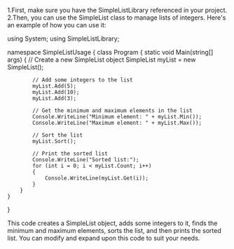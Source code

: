 1.First, make sure you have the SimpleListLibrary referenced in your project.
2.Then, you can use the SimpleList class to manage lists of integers. Here's an example of how you can use it:


using System;
using SimpleListLibrary;

namespace SimpleListUsage
{
    class Program
    {
        static void Main(string[] args)
        {
            // Create a new SimpleList object
            SimpleList myList = new SimpleList();

            // Add some integers to the list
            myList.Add(5);
            myList.Add(10);
            myList.Add(3);

            // Get the minimum and maximum elements in the list
            Console.WriteLine("Minimum element: " + myList.Min());
            Console.WriteLine("Maximum element: " + myList.Max());

            // Sort the list
            myList.Sort();

            // Print the sorted list
            Console.WriteLine("Sorted list:");
            for (int i = 0; i < myList.Count; i++)
            {
                Console.WriteLine(myList.Get(i));
            }
        }
    }
}

This code creates a SimpleList object, adds some integers to it, finds the minimum and maximum elements, sorts the list, and then prints the sorted list. You can modify and expand upon this code to suit your needs.
